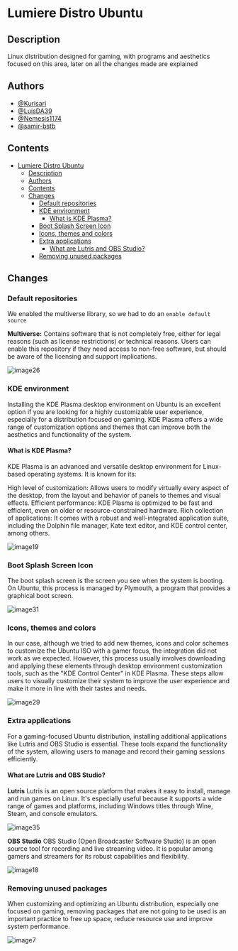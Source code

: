 # Lumiere Distro Ubuntu

## Description

Linux distribution designed for gaming, with programs and aesthetics focused on this area, later on all the changes made are explained

## Authors

- [@Kurisari](https://www.github.com/kurisari)
- [@LuisDA39](https://www.github.com/LuisDA39)
- [@Nemesis1174](https://www.github.com/Nemesis1174)
- [@samir-bstb](https://www.github.com/samir-bstb)

## Contents

- [Lumiere Distro Ubuntu](#lumiere-distro-ubuntu)
  - [Description](#description)
  - [Authors](#authors)
  - [Contents](#contents)
  - [Changes](#changes)
    - [Default repositories](#default-repositories)
    - [KDE environment](#kde-environment)
      - [What is KDE Plasma?](#what-is-kde-plasma)
    - [Boot Splash Screen Icon](#boot-splash-screen-icon)
    - [Icons, themes and colors](#icons-themes-and-colors)
    - [Extra applications](#extra-applications)
      - [What are Lutris and OBS Studio?](#what-are-lutris-and-obs-studio)
    - [Removing unused packages](#removing-unused-packages)

## Changes

### Default repositories

We enabled the multiverse library, so we had to do an `enable default source`

**Multiverse:** Contains software that is not completely free, either for legal reasons (such as license restrictions) or technical reasons. Users can enable this repository if they need access to non-free software, but should be aware of the licensing and support implications.

![image26](/img/image26.png)

### KDE environment

Installing the KDE Plasma desktop environment on Ubuntu is an excellent option if you are looking for a highly customizable user experience, especially for a distribution focused on gaming. KDE Plasma offers a wide range of customization options and themes that can improve both the aesthetics and functionality of the system.

#### What is KDE Plasma?

KDE Plasma is an advanced and versatile desktop environment for Linux-based operating systems. It is known for its:

High level of customization: Allows users to modify virtually every aspect of the desktop, from the layout and behavior of panels to themes and visual effects.
Efficient performance: KDE Plasma is optimized to be fast and efficient, even on older or resource-constrained hardware.
Rich collection of applications: It comes with a robust and well-integrated application suite, including the Dolphin file manager, Kate text editor, and KDE control center, among others.

![image19](/img/image19.png)

### Boot Splash Screen Icon

The boot splash screen is the screen you see when the system is booting. On Ubuntu, this process is managed by Plymouth, a program that provides a graphical boot screen.

![image31](/img/image31.png)

### Icons, themes and colors

In our case, although we tried to add new themes, icons and color schemes to customize the Ubuntu ISO with a gamer focus, the integration did not work as we expected. However, this process usually involves downloading and applying these elements through desktop environment customization tools, such as the "KDE Control Center" in KDE Plasma. These steps allow users to visually customize their system to improve the user experience and make it more in line with their tastes and needs.

![image29](/img/image29.png)

### Extra applications

For a gaming-focused Ubuntu distribution, installing additional applications like Lutris and OBS Studio is essential. These tools expand the functionality of the system, allowing users to manage and record their gaming sessions efficiently.

#### What are Lutris and OBS Studio?

**Lutris**
Lutris is an open source platform that makes it easy to install, manage and run games on Linux. It's especially useful because it supports a wide range of games and platforms, including Windows titles through Wine, Steam, and console emulators.

![image35](/img/image35.png)

**OBS Studio**
OBS Studio (Open Broadcaster Software Studio) is an open source tool for recording and live streaming video. It is popular among gamers and streamers for its robust capabilities and flexibility.

![image18](/img/image18.png)

### Removing unused packages

When customizing and optimizing an Ubuntu distribution, especially one focused on gaming, removing packages that are not going to be used is an important practice to free up space, reduce resource use and improve system performance.

![image7](/img/image7.png)
